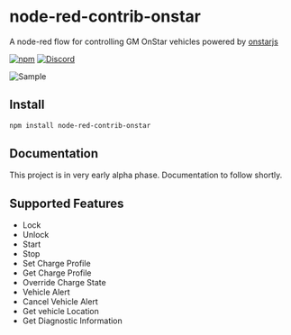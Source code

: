 # node-red-contrib-onstar
A node-red flow for controlling GM OnStar vehicles powered by [onstarjs](https://github.com/samrum/OnStarJS)

[![npm](https://img.shields.io/npm/v/node-red-contrib-onstar.svg)](https://www.npmjs.com/package/node-red-contrib-onstar)
[![Discord](https://img.shields.io/discord/913133909909323887)](https://discord.gg/XX5sz6T9)

![Sample](https://i.imgur.com/wXMHZWT.png)

## Install
```sh
npm install node-red-contrib-onstar
```

## Documentation
This project is in very early alpha phase.  Documentation to follow shortly.

## Supported Features
- Lock
- Unlock
- Start
- Stop
- Set Charge Profile
- Get Charge Profile
- Override Charge State
- Vehicle Alert
- Cancel Vehicle Alert
- Get vehicle Location
- Get Diagnostic Information